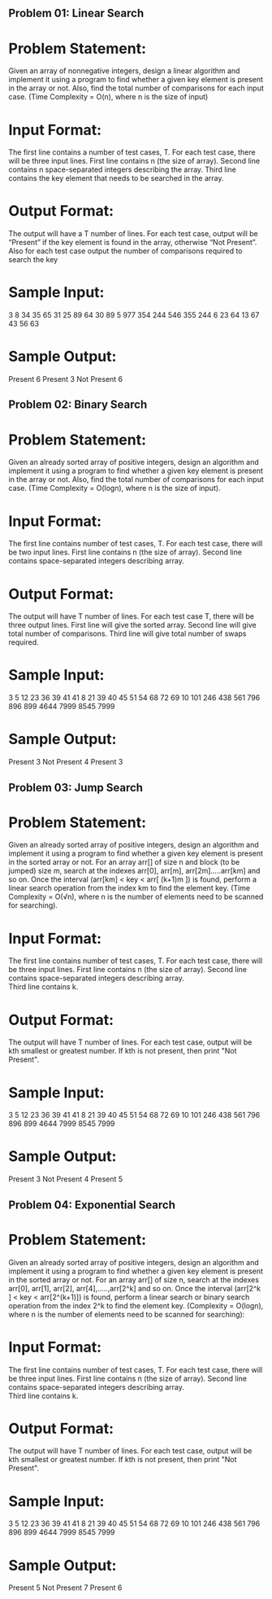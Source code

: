 ## Problem 01: Linear Search

# Problem Statement:
Given an array of nonnegative integers, design a linear algorithm and implement it using a program to find whether a given key element is present in the array or not. Also, find the total number of comparisons for each input case. (Time Complexity = O(n), where n is the size of input)

# Input Format:
The first line contains a number of test cases, T.
For each test case, there will be three input lines.
First line contains n (the size of array).
Second line contains n space-separated integers describing the array.
Third line contains the key element that needs to be searched in the array.

# Output Format:
The output will have a T number of lines.
For each test case, output will be “Present” if the key element is found in the array, otherwise “Not Present”.
Also for each test case output the number of comparisons required to search the key

# Sample Input:
3
8
34 35 65 31 25 89 64 30
89
5
977 354 244 546 355
244
6
23 64 13 67 43 56
63

# Sample Output:
Present 6
Present 3
Not Present 6

  

## Problem 02: Binary Search
# Problem Statement:
Given an already sorted array of positive integers, design an algorithm and implement it using a program to find whether a given key element is present in the array or not. Also, find the total number of comparisons for each input case. (Time Complexity = O(logn), where n is the size of input).

# Input Format:
The first line contains number of test cases, T.
For each test case, there will be two input lines.
First line contains n (the size of array).
Second line contains space-separated integers describing array.

# Output Format:
The output will have T number of lines.
For each test case T, there will be three output lines.
First line will give the sorted array.
Second line will give total number of comparisons.
Third line will give total number of swaps required.

# Sample Input:
3
5
12 23 36 39 41
41
8
21 39 40 45 51 54 68 72
69
10
101 246 438 561 796 896 899 4644 7999 8545
7999

# Sample Output:
Present 3
Not Present 4
Present 3

  

## Problem 03: Jump Search
# Problem Statement:
Given an already sorted array of positive integers, design an algorithm and implement it using a program to find whether a given key element is present in the sorted array or not. For an array arr[] of size n and block (to be jumped) size m, search at the indexes arr[0], arr[m], arr[2m].....arr[km] and so on. Once the interval (arr[km] < key < arr[ (k+1)m ]) is found, perform a linear search operation from the index km to find the element key. (Time Complexity = O(√n), where n is the number of elements need to be scanned for searching).

# Input Format:
The first line contains number of test cases, T.
For each test case, there will be three input lines.
First line contains n (the size of array).
Second line contains space-separated integers describing array.\
Third line contains k.

# Output Format:
The output will have T number of lines.
For each test case, output will be kth smallest or greatest number. If kth is not present, then print "Not Present".

# Sample Input:
3
5
12 23 36 39 41
41
8
21 39 40 45 51 54 68 72
69
10
101 246 438 561 796 896 899 4644 7999 8545
7999

# Sample Output:
Present 3
Not Present 4
Present 5

  

## Problem 04: Exponential Search
# Problem Statement:
Given an already sorted array of positive integers, design an algorithm and implement it using a program to find whether a given key element is present in the sorted array or not. For an array arr[] of size n, search at the indexes arr[0], arr[1], arr[2], arr[4],.....,arr[2^k] and so on. Once the interval (arr[2^k ] < key < arr[2^(k+1)]) is found, perform a linear search or binary search operation from the index 2^k to find the element key. (Complexity = O(logn), where n is the number of elements need to be scanned for searching):

# Input Format:
The first line contains number of test cases, T.
For each test case, there will be three input lines.
First line contains n (the size of array).
Second line contains space-separated integers describing array.\
Third line contains k.

# Output Format:
The output will have T number of lines.
For each test case, output will be kth smallest or greatest number. If kth is not present, then print "Not Present".

# Sample Input:
3
5
12 23 36 39 41
41
8
21 39 40 45 51 54 68 72
69
10
101 246 438 561 796 896 899 4644 7999 8545
7999

# Sample Output:
Present 5
Not Present 7
Present 6
